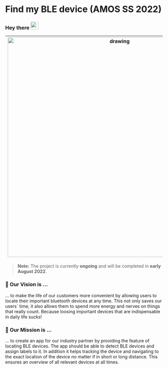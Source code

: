 # Find my BLE device (AMOS SS 2022)

### Hey there <img src="https://media.giphy.com/media/hvRJCLFzcasrR4ia7z/giphy.gif" width="25px">  

|<img src="https://user-images.githubusercontent.com/74047429/171005686-fb91e334-124e-4226-aa10-cde2307d6078.png" alt="drawing" width="700"/>| We are a group of motivated students who want to create **open source software** by applying agile methods. We are enrolled at FAU Erlangen-Nuremberg in Germany 🇩🇪 and study computer science or business informatics 👨🏼‍💻👩🏻‍💻. As part of the lecture, we cooperate with an **industry partner** to receive **real business requirements** that we implement into **`CODE`**.   |
|--|--|

> **Note:** The project is currently **ongoing** and will be completed in **early August 2022**. 


### 💭 Our Vision is ...
... to make the life of our customers more convenient by allowing users to locate their important bluetooth devices at any time. This not only saves our users´ time, it also allows them to spend more energy and nerves on things that really count. Because loosing important devices that are indispensable in daily life sucks!

### 🎯 Our Mission is ...
... to create an app for our industry partner by providing the feature of locating BLE devices. The app should be able to detect BLE devices and assign labels to it. In addition it helps tracking the device and navigating to the exact location of the device no matter if in short or long distance. This ensures an overview of all relevant devices at all times. 

































